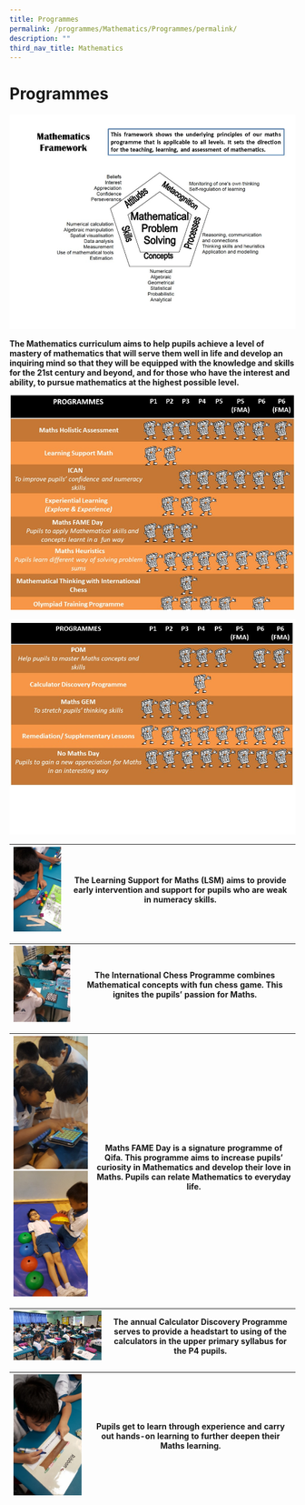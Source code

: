 ```yaml
---
title: Programmes
permalink: /programmes/Mathematics/Programmes/permalink/
description: ""
third_nav_title: Mathematics
---
```

Programmes
==========

![](/images/Slide1%20(1).jpeg)

**The Mathematics curriculum aims to help pupils achieve a level of mastery of mathematics that will serve them well in life and develop an inquiring mind so that they will be equipped with the knowledge and skills for the 21st century and beyond, and for those who have the interest and ability, to pursue mathematics at the highest possible level.** 

![](/images/Slide2%20(1).jpeg)

![](/images/Slide3%20(1).jpeg)

| ![](/images/Maths%20Program%20(3-1).jpg) | The Learning Support for Maths (LSM) aims to provide early intervention and support for pupils who are weak in numeracy skills. |
|---|---------------------------------------------------------------------------------------------------------------------------------|



| ![](/images/Maths%20Program%20(3-2).jpg) | The International Chess Programme combines Mathematical concepts with fun chess game. This ignites the pupils’ passion for Maths. |
|---|-----------------------------------------------------------------------------------------------------------------------------------|


|  ![](/images/Maths%20Program%20(3-3).jpg)                            ![](/images/Maths%20Program%20(3-4).jpg) | Maths FAME Day is a signature programme of Qifa. This programme aims to increase pupils’ curiosity in Mathematics and develop their love in Maths. Pupils can relate Mathematics to everyday life. |
|---------------------------------|----------------------------------------------------------------------------------------------------------------------------------------------------------------------------------------------------|

| ![](/images/Maths%20Program%20(3-5).jpg) | The annual Calculator Discovery Programme serves to provide a headstart to using of the calculators in the upper primary syllabus for the P4 pupils. |
|---|------------------------------------------------------------------------------------------------------------------------------------------------------|

| ![](/images/Maths%20Program%20(3-6).jpg) | Pupils get to learn through experience and carry out hands-on learning to further deepen their Maths learning. |
|---|----------------------------------------------------------------------------------------------------------------|